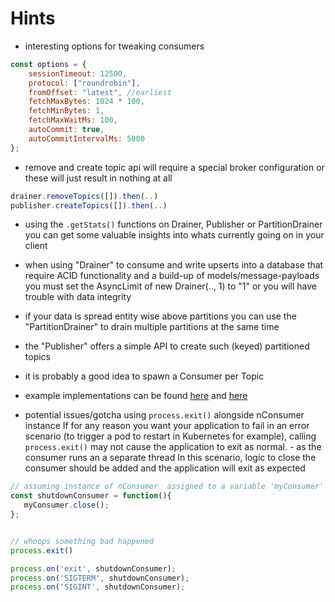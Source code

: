 # Hints

- interesting options for tweaking consumers

```javascript
const options = {
    sessionTimeout: 12500,
    protocol: ["roundrobin"],
    fromOffset: "latest", //earliest
    fetchMaxBytes: 1024 * 100,
    fetchMinBytes: 1,
    fetchMaxWaitMs: 100,
    autoCommit: true,
    autoCommitIntervalMs: 5000
};
```

- remove and create topic api will require a special broker configuration
or these will just result in nothing at all

```javascript
drainer.removeTopics([]).then(..)
publisher.createTopics([]).then(..)
```

- using the `.getStats()` functions on Drainer, Publisher or 
PartitionDrainer you can get some valuable insights into whats
currently going on in your client

- when using "Drainer" to consume and write upserts into a database
that require ACID functionality and a build-up of models/message-payloads
you must set the AsyncLimit of new Drainer(.., 1) to "1" or you will
have trouble with data integrity

- if your data is spread entity wise above partitions you can use the
"PartitionDrainer" to drain multiple partitions at the same time

- the "Publisher" offers a simple API to create such (keyed) partitioned
topics

- it is probably a good idea to spawn a Consumer per Topic

- example implementations can be found [here](https://github.com/nodefluent/kafka-streams/blob/master/lib/KafkaClient.js) 
and [here](https://github.com/nodefluent/kafka-connect/blob/master/lib)

- potential issues/gotcha using `process.exit()` alongside nConsumer instance
 If for any reason you want your application to fail in an error scenario (to trigger a pod to restart in Kubernetes for example), calling `process.exit()` may not cause the application to exit as normal. \- as the consumer runs an a separate thread
In this scenario, logic to close the consumer should be added and the application will exit as expected

```javascript
// assuming instance of nConsumer  assigned to a variable 'myConsumer'
const shutdownConsumer = function(){
   myConsumer.close();
};


// whoops something bad happened
process.exit()

process.on('exit', shutdownConsumer);
process.on('SIGTERM', shutdownConsumer);
process.on('SIGINT', shutdownConsumer);

``` 
